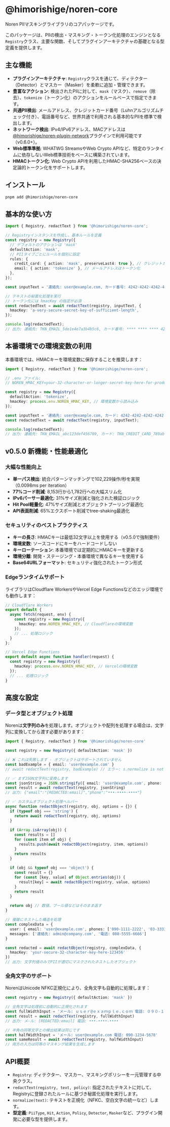 # @himorishige/noren-core

Noren PIIマスキングライブラリのコアパッケージです。

このパッケージは、PIIの検出・マスキング・トークン化処理のエンジンとなる`Registry`クラス、主要な関数、そしてプラグインアーキテクチャの基礎となる型定義を提供します。

## 主な機能

- **プラグインアーキテクチャ**: `Registry`クラスを通じて、ディテクター（Detector）とマスカー（Masker）を柔軟に追加・管理できます。
- **豊富なアクション**: 検出されたPIIに対して、`mask`（マスク）、`remove`（除去）、`tokenize`（トークン化）のアクションをルールベースで指定できます。
- **共通PII検出**: メールアドレス、クレジットカード番号（Luhnアルゴリズムチェック付き）、電話番号など、世界共通で利用される基本的なPIIを標準で検出します。
- **ネットワーク検出**: IPv4/IPv6アドレス、MACアドレスは[@himorishige/noren-plugin-network](../noren-plugin-network)プラグインで利用可能です（v0.6.0+）。
- **Web標準準拠**: WHATWG StreamsやWeb Crypto APIなど、特定のランタイムに依存しないWeb標準技術をベースに構築されています。
- **HMACトークン化**: Web Crypto APIを利用したHMAC-SHA256ベースの決定論的トークン化をサポートします。

## インストール

```sh
pnpm add @himorishige/noren-core
```

## 基本的な使い方

```typescript
import { Registry, redactText } from '@himorishige/noren-core';

// Registryインスタンスを作成し、基本ルールを定義
const registry = new Registry({
  // デフォルトのアクションは 'mask'
  defaultAction: 'mask',
  // PIIタイプごとにルールを個別に設定
  rules: {
    credit_card: { action: 'mask', preserveLast4: true }, // クレジットカードは末尾4桁を保持
    email: { action: 'tokenize' }, // メールアドレスはトークン化
  },
});

const inputText = '連絡先: user@example.com, カード番号: 4242-4242-4242-4242';

// テキストの秘匿化処理を実行
// トークン化には hmacKey の指定が必須
const redactedText = await redactText(registry, inputText, {
  hmacKey: 'a-very-secure-secret-key-of-sufficient-length',
});

console.log(redactedText);
// 出力: 連絡先: TKN_EMAIL_5de1e4e7a3b4b5c6, カード番号: **** **** **** 4242
```

## 本番環境での環境変数の利用

本番環境では、HMACキーを環境変数に保存することを推奨します：

```typescript
import { Registry, redactText } from '@himorishige/noren-core';

// .env ファイル:
// NOREN_HMAC_KEY=your-32-character-or-longer-secret-key-here-for-production

const registry = new Registry({
  defaultAction: 'tokenize',
  hmacKey: process.env.NOREN_HMAC_KEY, // 環境変数から読み込み
});

const inputText = '連絡先: user@example.com, カード: 4242-4242-4242-4242';
const redactedText = await redactText(registry, inputText);

console.log(redactedText);
// 出力: 連絡先: TKN_EMAIL_abc123def456789, カード: TKN_CREDIT_CARD_789abc123def456
```

## v0.5.0 新機能・性能最適化

### 大幅な性能向上
- **単一パス検出**: 統合パターンマッチングで102,229操作/秒を実現（0.0098ms per iteration）
- **77%コード削減**: 8,153行から1,782行への大幅スリム化
- **IPv6パーサー最適化**: 31%サイズ削減と強化された検証ロジック
- **Hit Pool軽量化**: 47%サイズ削減とオブジェクトプーリング最適化
- **API表面削減**: 65%エクスポート削減でtree-shaking最適化

### セキュリティのベストプラクティス

- **キーの長さ**: HMACキーは最低32文字以上を使用する（v0.5.0で強制要件）
- **環境変数**: ソースコードにキーをハードコードしない
- **キーローテーション**: 本番環境では定期的にHMACキーを更新する
- **環境分離**: 開発・ステージング・本番環境で異なるキーを使用する
- **Base64URLフォーマット**: セキュリティ強化されたトークン形式

### Edgeランタイムサポート

ライブラリはCloudflare WorkersやVercel Edge Functionsなどのエッジ環境でも動作します：

```typescript
// Cloudflare Workers
export default {
  async fetch(request, env) {
    const registry = new Registry({
      hmacKey: env.NOREN_HMAC_KEY, // Cloudflareの環境変数
    });
    // ... 処理ロジック
  }
};

// Vercel Edge Functions
export default async function handler(request) {
  const registry = new Registry({
    hmacKey: process.env.NOREN_HMAC_KEY, // Vercelの環境変数
  });
  // ... 処理ロジック
}
```

## 高度な設定

### データ型とオブジェクト処理

Norenは**文字列のみ**を処理します。オブジェクトや配列を処理する場合は、文字列に変換してから渡す必要があります：

```typescript
import { Registry, redactText } from '@himorishige/noren-core'

const registry = new Registry({ defaultAction: 'mask' })

// ❌ これは失敗します - オブジェクトはサポートされていません
const badExample = { email: 'user@example.com' }
// await redactText(registry, badExample) // エラー: s.normalize is not a function

// ✅ まずJSON文字列に変換します
const jsonString = JSON.stringify({ email: 'user@example.com', phone: '090-1234-5678' })
const result = await redactText(registry, jsonString)
// 出力: {"email":"[REDACTED:email]","phone":"•••-••••-••••"}

// ✅ カスタムオブジェクト処理ヘルパー
async function redactObject(registry, obj, options = {}) {
  if (typeof obj === 'string') {
    return await redactText(registry, obj, options)
  }
  
  if (Array.isArray(obj)) {
    const results = []
    for (const item of obj) {
      results.push(await redactObject(registry, item, options))
    }
    return results
  }
  
  if (obj && typeof obj === 'object') {
    const result = {}
    for (const [key, value] of Object.entries(obj)) {
      result[key] = await redactObject(registry, value, options)
    }
    return result
  }
  
  return obj // 数値、ブール値などはそのまま返す
}

// 複雑にネストした構造を処理
const complexData = {
  user: { email: 'user@example.com', phones: ['090-1111-2222', '03-3333-4444'] },
  messages: ['連絡先: admin@company.com', '電話: 080-5555-6666']
}

const redacted = await redactObject(registry, complexData, {
  hmacKey: 'your-secure-32-character-key-here-123456'
})
// 出力: 文字列値のみでPIIが適切にマスクされたネストしたオブジェクト
```

### 全角文字のサポート

NorenはUnicode NFKC正規化により、全角文字も自動的に処理します：

```typescript
const registry = new Registry({ defaultAction: 'mask' })

// 全角文字は処理前に自動的に正規化されます
const fullWidthInput = 'メール: ｕｓｅｒ@ｅｘａｍｐｌｅ.ｃｏｍ 電話: ０９０-１２３４-５６７８'
const result = await redactText(registry, fullWidthInput)
// 出力: メ-ル: [REDACTED:email] 電話: •••-••••-••••

// 半角の同等文字との検出結果は同じです
const halfWidthInput = 'メール: user@example.com 電話: 090-1234-5678'  
const sameResult = await redactText(registry, halfWidthInput)
// 両方の入力は同等のマスキング結果を生成します
```

## API概要

- `Registry`: ディテクター、マスカー、マスキングポリシーを一元管理する中央クラス。
- `redactText(registry, text, policy)`: 指定されたテキストに対して、Registryに登録されたルールに基づき秘匿化処理を実行します。
- `normalize(text)`: テキストを正規化（NFKC、空白文字の統一など）します。
- **型定義**: `PiiType`, `Hit`, `Action`, `Policy`, `Detector`, `Masker`など、プラグイン開発に必要な型を提供します。

